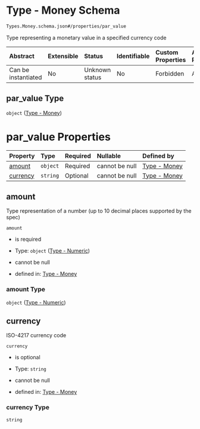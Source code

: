 # Type - Money Schema

```txt
Types.Money.schema.json#/properties/par_value
```

Type representing a monetary value in a specified currency code

| Abstract            | Extensible | Status         | Identifiable | Custom Properties | Additional Properties | Access Restrictions | Defined In                                                                                    |
| :------------------ | :--------- | :------------- | :----------- | :---------------- | :-------------------- | :------------------ | :-------------------------------------------------------------------------------------------- |
| Can be instantiated | No         | Unknown status | No           | Forbidden         | Allowed               | none                | [StockClass.schema.json*](../../schema/objects/StockClass.schema.json "open original schema") |

## par_value Type

`object` ([Type - Money](stockclass-1-properties-type---money.md))

# par_value Properties

| Property              | Type     | Required | Nullable       | Defined by                                                                                            |
| :-------------------- | :------- | :------- | :------------- | :---------------------------------------------------------------------------------------------------- |
| [amount](#amount)     | `object` | Required | cannot be null | [Type - Money](stockplan-properties-type---numeric.md "Types.Numeric.schema.json#/properties/amount") |
| [currency](#currency) | `string` | Optional | cannot be null | [Type - Money](money-properties-currency.md "Types.Money.schema.json#/properties/currency")           |

## amount

Type representation of a number (up to 10 decimal places supported by the spec)

`amount`

*   is required

*   Type: `object` ([Type - Numeric](stockplan-properties-type---numeric.md))

*   cannot be null

*   defined in: [Type - Money](stockplan-properties-type---numeric.md "Types.Numeric.schema.json#/properties/amount")

### amount Type

`object` ([Type - Numeric](stockplan-properties-type---numeric.md))

## currency

ISO-4217 currency code

`currency`

*   is optional

*   Type: `string`

*   cannot be null

*   defined in: [Type - Money](money-properties-currency.md "Types.Money.schema.json#/properties/currency")

### currency Type

`string`
